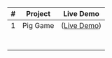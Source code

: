 |#| Project                          | Live Demo                   |
|-|----------------------------------|-----------------------------|
|1|Pig Game                          |([Live Demo](https://mohamedamr23.github.io/JavaScript-Projects/Pig-Game/))                     |
|                                  |                             |
|                                  |                             |
|                                  |                             |
|                                  |                             |
|                                  |                             |
|                                  |                             |
|                                  |                             |


